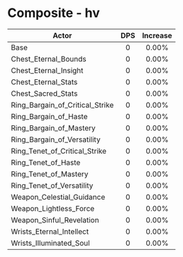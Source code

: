 # Composite - hv
| Actor | DPS | Increase |
|---|:---:|:---:|
|Base|0|0.00%|
|Chest_Eternal_Bounds|0|0.00%|
|Chest_Eternal_Insight|0|0.00%|
|Chest_Eternal_Stats|0|0.00%|
|Chest_Sacred_Stats|0|0.00%|
|Ring_Bargain_of_Critical_Strike|0|0.00%|
|Ring_Bargain_of_Haste|0|0.00%|
|Ring_Bargain_of_Mastery|0|0.00%|
|Ring_Bargain_of_Versatility|0|0.00%|
|Ring_Tenet_of_Critical_Strike|0|0.00%|
|Ring_Tenet_of_Haste|0|0.00%|
|Ring_Tenet_of_Mastery|0|0.00%|
|Ring_Tenet_of_Versatility|0|0.00%|
|Weapon_Celestial_Guidance|0|0.00%|
|Weapon_Lightless_Force|0|0.00%|
|Weapon_Sinful_Revelation|0|0.00%|
|Wrists_Eternal_Intellect|0|0.00%|
|Wrists_Illuminated_Soul|0|0.00%|
